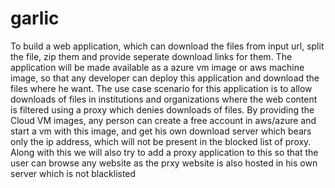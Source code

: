 # garlic
To build a web application, which can download the files from input url, split the file,  zip them and provide seperate download links for them. The application will be made available as a azure vm image or aws machine image,  so that any developer can deploy this application and download the files where he want. The use case scenario for this application is to allow downloads of files in institutions  and organizations where the web content is filtered using a proxy which denies downloads of files. By providing the Cloud VM images, any person can create a free account in aws/azure and start a vm  with this image, and get his own download server which bears only the ip address, which will not be present in the blocked list of proxy. Along with this we will also try to add a proxy application to this so that the user can  browse any website as the prxy website is also hosted in his own server which is not blacklisted
